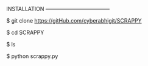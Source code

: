 INSTALLATION
————————————

$ git clone https://gitHub.com/cyberabhigit/SCRAPPY

$ cd SCRAPPY

$ ls

$ python scrappy.py



